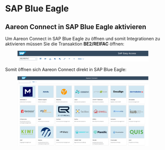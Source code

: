 # SAP Blue Eagle

## Aareon Connect in SAP Blue Eagle aktivieren

Um Aareon Connect in SAP Blue Eagle zu öffnen und somit Integrationen zu aktivieren müssen Sie die Transaktion **BE2/REIFAC** öffnen:

<figure><img src="../.gitbook/assets/image (3) (1) (1).png" alt=""><figcaption></figcaption></figure>

Somit öffnen sich Aareon Connect direkt in SAP Blue Eagle:

<figure><img src="../.gitbook/assets/image (4).png" alt=""><figcaption></figcaption></figure>
